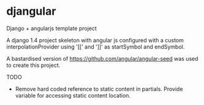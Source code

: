 djangular
=========

Django + angularjs template project

A django 1.4 project skeleton with angular js configured with a custom interpolationProvider using '[[' and ']]' as startSymbol and endSymbol.

A bastardised version of https://github.com/angular/angular-seed was used to create this project.

TODO
* Remove hard coded reference to static content in partials.  Provide variable for accessing static content location.